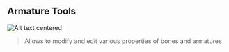 ## Armature Tools

![Alt text centered](blender-images/panels/side-panel-armature-tools.png)

> Allows to modify and edit various properties of bones and armatures